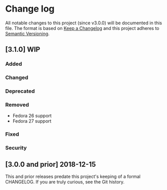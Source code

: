 <!--
# This file is part of the doubledog-apache Puppet module.
# Copyright 2018-2019 John Florian
# SPDX-License-Identifier: GPL-3.0-or-later

Template

## [VERSION] DATE/WIP
### Added
### Changed
### Deprecated
### Removed
### Fixed
### Security

-->

# Change log

All notable changes to this project (since v3.0.0) will be documented in this file.  The format is based on [Keep a Changelog](http://keepachangelog.com/en/1.0.0/) and this project adheres to [Semantic Versioning](http://semver.org).

## [3.1.0] WIP
### Added
### Changed
### Deprecated
### Removed
- Fedora 26 support
- Fedora 27 support
### Fixed
### Security

## [3.0.0 and prior] 2018-12-15

This and prior releases predate this project's keeping of a formal CHANGELOG.  If you are truly curious, see the Git history.
